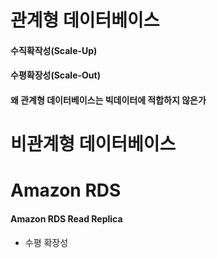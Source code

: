 
# 관계형 데이터베이스

#### 수직확작성(Scale-Up)

#### 수평확장성(Scale-Out)

#### 왜 관계형 데이터베이스는 빅데이터에 적합하지 않은가


# 비관계형 데이터베이스



# Amazon RDS

#### Amazon RDS Read Replica

- 수평 확장성

